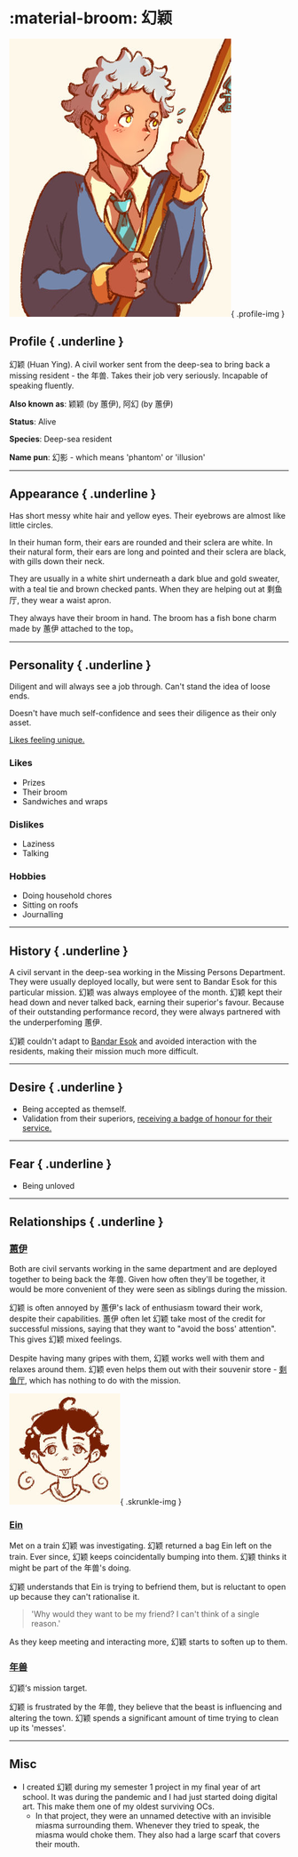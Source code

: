 :material-broom: 幻颖
========================

![huanying looking away and holding broom](../../../media/huanying-full.jpg){ .profile-img }

## Profile { .underline }

幻颖 (Huan Ying). A civil worker sent from the deep-sea to bring back a missing resident - the 年兽. Takes their job very seriously. Incapable of speaking fluently.

**Also known as**: 颖颖 (by 蕙伊), 阿幻 (by 蕙伊)

**Status**: Alive

**Species**: Deep-sea resident

**Name pun**: 幻影 - which means 'phantom' or 'illusion'

---

## Appearance { .underline }

Has short messy white hair and yellow eyes. Their eyebrows are almost like little circles. 

In their human form, their ears are rounded and their sclera are white. In their natural form, their ears are long and pointed and their sclera are black, with gills down their neck.

They are usually in a white shirt underneath a dark blue and gold sweater, with a teal tie and brown checked pants. When they are helping out at 剩鱼厅, they wear a waist apron.

They always have their broom in hand. The broom has a fish bone charm made by 蕙伊 attached to the top。

---

## Personality { .underline }

Diligent and will always see a job through. Can't stand the idea of loose ends. 

Doesn't have much self-confidence and sees their diligence as their only asset.

[Likes feeling unique.](../Snippets/restoran-laut-brainstorm.md#%E5%B9%BB%E9%A2%96%20and%20%E8%95%99%E4%BC%8A)

### Likes

- Prizes
- Their broom
- Sandwiches and wraps

### Dislikes

- Laziness
- Talking

### Hobbies

- Doing household chores
- Sitting on roofs
- Journalling

---

## History { .underline }

A civil servant in the deep-sea working in the Missing Persons Department. They were usually deployed locally, but were sent to Bandar Esok for this particular mission. 幻颖 was always employee of the month. 幻颖 kept their head down and never talked back, earning their superior's favour.  Because of their outstanding performance record, they were always partnered with the underperfoming 蕙伊. 

幻颖 couldn't adapt to [Bandar Esok](../Locations/bandar-esok.md) and avoided interaction with the residents, making their mission much more difficult.

---

## Desire { .underline }

- Being accepted as themself.
- Validation from their superiors, [receiving a badge of honour for their service.](../../ideas/failure/prizes.md)

---

## Fear { .underline }

- Being unloved

---

## Relationships { .underline }

### [蕙伊](1hui-yi.md)

Both are civil servants working in the same department and are deployed together to being back the 年兽. Given how often they'll be together, it would be more convenient of they were seen as siblings during the mission.

幻颖 is often annoyed by 蕙伊's lack of enthusiasm toward their work, despite their capabilities. 蕙伊 often let 幻颖 take most of the credit for successful missions, saying that they want to "avoid the boss' attention". This gives 幻颖 mixed feelings.

Despite having many gripes with them, 幻颖 works well with them and relaxes around them. 幻颖 even helps them out with their souvenir store - [剩鱼厅](../Locations/souvenir-shop.md), which has nothing to do with the mission.


![ein chibi](../../../media/ein-skrunkle.jpg){ .skrunkle-img }

### [Ein](1ein.md)

Met on a train 幻颖 was investigating. 幻颖 returned a bag Ein left on the train. Ever since, 幻颖 keeps coincidentally bumping into them. 幻颖 thinks it might be part of the 年兽's doing.

幻颖 understands that Ein is trying to befriend them, but is reluctant to open up because they can't rationalise it.
> 'Why would they want to be my friend? I can't think of a single reason.'

As they keep meeting and interacting more, 幻颖 starts to soften up to them.

### [年兽](beast.md)

幻颖‘s mission target.

幻颖 is frustrated by the 年兽, they believe that the beast is influencing and altering the town. 幻颖 spends a significant amount of time trying to clean up its 'messes'.

---

## Misc

- I created 幻颖 during my semester 1 project in my final year of art school. It was during the pandemic and I had just started doing digital art. This make them one of my oldest surviving OCs. 
    - In that project, they were an unnamed detective with an invisible miasma surrounding them. Whenever they tried to speak, the miasma would choke them. They also had a large scarf that covers their mouth.

